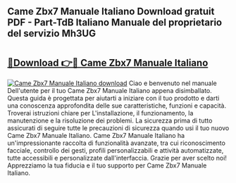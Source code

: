 ## Came Zbx7 Manuale Italiano Download gratuit PDF - Part-TdB Italiano Manuale del proprietario del servizio Mh3UG

# <h2><a href="http://dfafz8.blite.top/?on=Came+Zbx7+Manuale+Italiano">🔗Download 👉🔴 Came Zbx7 Manuale Italiano</a></h2>

[![Came Zbx7 Manuale Italiano download](https://i.imgur.com/lujVjoI.png)](http://dfafz8.blite.top/?on=Came+Zbx7+Manuale+Italiano)
Ciao e benvenuto nel manuale Dell'utente per il tuo Came Zbx7 Manuale Italiano appena disimballato. Questa guida è progettata per aiutarti a iniziare con il tuo prodotto e darti una conoscenza approfondita delle sue caratteristiche, funzioni e capacità. Troverai istruzioni chiare per L'installazione, il funzionamento, la manutenzione e la risoluzione dei problemi. La sicurezza prima di tutto assicurati di seguire tutte le precauzioni di sicurezza quando usi il tuo nuovo Came Zbx7 Manuale Italiano. Came Zbx7 Manuale Italiano ha un'impressionante raccolta di funzionalità avanzate, tra cui riconoscimento facciale, controllo dei gesti, profili personalizzabili e attività automatizzate, tutte accessibili e personalizzate dall'interfaccia. Grazie per aver scelto noi! Apprezziamo la tua fiducia e il tuo supporto per Came Zbx7 Manuale Italiano.
